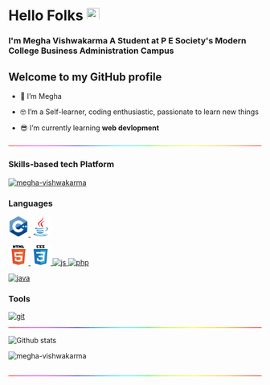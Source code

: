 

<!--
**megha-vishwakarma/megha-vishwakarma** is a ✨ _special_ ✨ repository because its `README.md` (this file) appears on your GitHub profile.

Here are some ideas to get you started:

- 🔭 I’m currently working on ...
- 🌱 I’m currently learning ...
- 👯 I’m looking to collaborate on ...
- 🤔 I’m looking for help with ...
- 💬 Ask me about ...
- 📫 How to reach me: ...
- 😄 Pronouns: ...
- ⚡ Fun fact: ...
-->

# Hello Folks <!--👋-->  <img src="https://github.com/TheDudeThatCode/TheDudeThatCode/blob/master/Assets/Hi.gif" width="25px" height="25px">


<h3 >I'm Megha Vishwakarma A Student at P E Society's Modern College Business Administration Campus </h3>
    
   
    
## Welcome to my GitHub profile 

- 👩 I’m Megha

- 🤓 I’m a Self-learner, coding enthusiastic, passionate to learn new things 

- 	😎 I’m currently learning **web devlopment**

<img src="./rainbow-superthin.gif">

<h3  align="left">Skills-based tech  Platform</h3>
<a href="https://www.hackerrank.com/vishwakarmamegh1" target="blank"><img align="center" src="https://raw.githubusercontent.com/rahuldkjain/github-profile-readme-generator/master/src/images/icons/Social/hackerrank.svg" alt="megha-vishwakarma" height="50" width="50" /></a>

<h3 align="left">Languages</h3>
<p align="left"> 

<a href="https://www.w3schools.com/cpp/" target="_blank"> <img src="https://raw.githubusercontent.com/devicons/devicon/master/icons/cplusplus/cplusplus-original.svg" alt="cplusplus" width="40" height="40"/> </a> 
<a href="https://www.java.com" target="_blank"> <img src="https://raw.githubusercontent.com/devicons/devicon/master/icons/java/java-original.svg" alt="java" width="40" height="40"/> </a>

<a href="https://www.w3.org/html/" target="_blank"> <img src="https://raw.githubusercontent.com/devicons/devicon/master/icons/html5/html5-original-wordmark.svg" alt="html5" width="40" height="40"/> </a>   <a href="https://www.w3schools.com/css/" target="_blank"> <img src="https://raw.githubusercontent.com/devicons/devicon/master/icons/css3/css3-original-wordmark.svg" alt="css3" width="40" height="40"/> </a> 
<a href="https://www.w3.org/html/" target="_blank"> <img src="https://cdn.freelogovectors.net/wp-content/uploads/2020/11/javascript_logo.png" alt="js" width="29" height="33"/> </a>   <a href="https://www.w3schools.com/css/" target="_blank"> <img src="https://dab1nmslvvntp.cloudfront.net/wp-content/uploads/2016/04/1459870313PHP-logo.svg.png" alt="php" width="35" height="35"/> </a> 

<a href="https://www.java.com" target="_blank"> <img src="https://devstickers.com/assets/img/pro/2p4i.png" alt="java" width="45" height="40"/> </a>

<h3 align="left"> Tools</h3>
<a href="https://git-scm.com/" target="_blank"> <img src="https://www.vectorlogo.zone/logos/git-scm/git-scm-icon.svg" alt="git" width="40" height="40"/> </a>



<!--img align="center" src="https://github-readme-stats.vercel.app/api/<CARD_TYPE>/?username=megha-vishwakarma&theme=<THEME_NAME>" /-->

<img src="./rainbow-superthin.gif">

![Github stats](https://github-readme-stats.vercel.app/api?username=megha-vishwakarma)
<p><img align="left" src="https://github-readme-stats.vercel.app/api/top-langs?username=megha-vishwakarma&show_icons=true&locale=en&layout=compact" alt="megha-vishwakarma" /></p>
<br>

<br>
<img src="./rainbow-superthin.gif">

